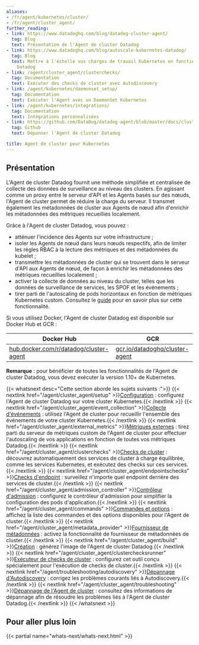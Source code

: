 ```yaml
---
aliases:
- /fr/agent/kubernetes/cluster/
- /fr/agent/cluster_agent/
further_reading:
- link: https://www.datadoghq.com/blog/datadog-cluster-agent/
  tag: Blog
  text: Présentation de l'Agent de cluster Datadog
- link: https://www.datadoghq.com/blog/autoscale-kubernetes-datadog/
  tag: Blog
  text: Mettre à l'échelle vos charges de travail Kubernetes en fonction d'une métrique
    Datadog
- link: /agent/cluster_agent/clusterchecks/
  tag: Documentation
  text: Exécuter des checks de cluster avec Autodiscovery
- link: /agent/kubernetes/daemonset_setup/
  tag: Documentation
  text: Exécuter l'Agent avec un DaemonSet Kubernetes
- link: /agent/kubernetes/integrations/
  tag: Documentation
  text: Intégrations personnalisées
- link: https://github.com/DataDog/datadog-agent/blob/master/docs/cluster-agent/GETTING_STARTED.md#troubleshooting
  tag: Github
  text: Dépanner l'Agent de cluster Datadog

title: Agent de cluster pour Kubernetes
---
```


## Présentation

L'Agent de cluster Datadog fournit une méthode simplifiée et centralisée de collecte des données de surveillance au niveau des clusters. En agissant comme un proxy entre le serveur d'API et les Agents basés sur des nœuds, l'Agent de cluster permet de réduire la charge du serveur. Il transmet également les métadonnées de cluster aux Agents de nœud afin d'enrichir les métadonnées des métriques recueillies localement.

Grâce à l'Agent de cluster Datadog, vous pouvez :

* atténuer l'incidence des Agents sur votre infrastructure ;
* isoler les Agents de nœud dans leurs nœuds respectifs, afin de limiter les règles RBAC à la lecture des métriques et des métadonnées du kubelet ;
* transmettre les métadonnées de cluster qui se trouvent dans le serveur d'API aux Agents de nœud, de façon à enrichir les métadonnées des métriques recueillies localement ;
* activer la collecte de données au niveau du cluster, telles que les données de surveillance de services, les SPOF et les événements ;
* tirer parti de l'autoscaling de pods horizontaux en fonction de métriques Kubernetes custom. Consultez le [guide][1] pour en savoir plus sur cette fonctionnalité.

Si vous utilisez Docker, l'Agent de cluster Datadog est disponible sur Docker Hub et GCR :

| Docker Hub                                       | GCR                                                       |
|--------------------------------------------------|-----------------------------------------------------------|
| [hub.docker.com/r/datadog/cluster-agent][2]      | [gcr.io/datadoghq/cluster-agent][3]                       |

**Remarque** : pour bénéficier de toutes les fonctionnalités de l'Agent de cluster Datadog, vous devez exécuter la version 1.10+ de Kubernetes.

{{< whatsnext desc="Cette section aborde les sujets suivants :">}}
    {{< nextlink href="/agent/cluster_agent/setup" >}}<u>Configuration</u> : configurez l'Agent de cluster Datadog sur votre cluster Kubernetes.{{< /nextlink >}}
    {{< nextlink href="/agent/cluster_agent/event_collection" >}}<u>Collecte d'événements</u> : utilisez l'Agent de cluster pour recueillir l'ensemble des événements de votre cluster Kubernetes.{{< /nextlink >}}
    {{< nextlink href="/agent/cluster_agent/external_metrics" >}}<u>Métriques externes</u> : tirez parti du serveur de métriques custom de l'Agent de cluster pour effectuer l'autoscaling de vos applications en fonction de toutes vos métriques Datadog.{{< /nextlink >}}
    {{< nextlink href="/agent/cluster_agent/clusterchecks" >}}<u>Checks de cluster</u> : découvrez automatiquement des services de cluster à charge équilibrée, comme les services Kubernetes, et exécutez des checks sur ces services.{{< /nextlink >}}
    {{< nextlink href="/agent/cluster_agent/endpointschecks" >}}<u>Checks d'endpoint</u> : surveillez n'importe quel endpoint derrière des services de cluster.{{< /nextlink >}}
    {{< nextlink href="/agent/cluster_agent/admission_controller" >}}<u>Contrôleur d'admission</u> : configurez le contrôleur d'admission pour simplifier la configuration des pods d'application.{{< /nextlink >}}
    {{< nextlink href="/agent/cluster_agent/commands" >}}<u>Commandes et options</u> : affichez la liste des commandes et des options disponibles pour l'Agent de cluster.{{< /nextlink >}}
    {{< nextlink href="/agent/cluster_agent/metadata_provider" >}}<u>Fournisseur de métadonnées</u> : activez la fonctionnalité de fournisseur de métadonnées de cluster.{{< /nextlink >}}
    {{< nextlink href="/agent/cluster_agent/build" >}}<u>Création</u> : générez l'image de l'Agent de cluster Datadog.{{< /nextlink >}}
    {{< nextlink href="/agent/cluster_agent/clusterchecksrunner" >}}<u>Exécuteur de checks de cluster</u> : configurez cet outil conçu spécialement pour l'exécution de checks de cluster.{{< /nextlink >}}
    {{< nextlink href="/agent/troubleshooting/autodiscovery" >}}<u>Dépannage d'Autodiscovery</u> : corrigez les problèmes courants liés à Autodiscovery.{{< /nextlink >}}
    {{< nextlink href="/agent/cluster_agent/troubleshooting" >}}<u>Dépannage de l'Agent de cluster</u> : consultez des informations de dépannage afin de résoudre les problèmes liés à l'Agent de cluster Datadog.{{< /nextlink >}}
{{< /whatsnext >}}

## Pour aller plus loin

{{< partial name="whats-next/whats-next.html" >}}

[1]: https://github.com/DataDog/datadog-agent/blob/master/docs/cluster-agent/CUSTOM_METRICS_SERVER.md
[2]: https://hub.docker.com/r/datadog/cluster-agent
[3]: https://console.cloud.google.com/gcr/images/datadoghq/GLOBAL/cluster-agent
